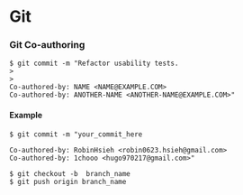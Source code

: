 # Git 


### Git Co-authoring

```shell
$ git commit -m "Refactor usability tests.
>
>
Co-authored-by: NAME <NAME@EXAMPLE.COM>
Co-authored-by: ANOTHER-NAME <ANOTHER-NAME@EXAMPLE.COM>"
```

#### Example

```shell
$ git commit -m "your_commit_here

Co-authored-by: RobinHsieh <robin0623.hsieh@gmail.com>
Co-authored-by: 1chooo <hugo970217@gmail.com>"

$ git checkout -b  branch_name
$ git push origin branch_name
```
